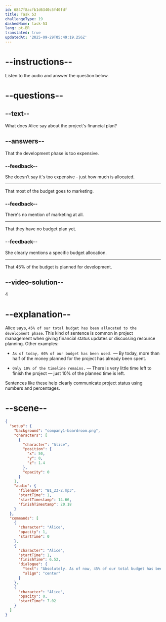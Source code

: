 ```yaml
---
id: 6847f8acfb1d6340c5f40fdf
title: Task 53
challengeType: 19
dashedName: task-53
lang: pt-BR
translated: true
updatedAt: '2025-09-29T05:49:19.256Z'
---
```


<!-- (audio) Alice: Absolutely. As of now, 45% of our total budget has been allocated to the development phase. -->

# --instructions--

Listen to the audio and answer the question below.

# --questions--

## --text--

What does Alice say about the project's financial plan?

## --answers--

That the development phase is too expensive.

### --feedback--

She doesn't say it's too expensive - just how much is allocated.

---

That most of the budget goes to marketing.

### --feedback--

There's no mention of marketing at all.

---

That they have no budget plan yet.

### --feedback--

She clearly mentions a specific budget allocation.

---

That 45% of the budget is planned for development.

## --video-solution--

4

# --explanation--

Alice says, `45% of our total budget has been allocated to the development phase`. This kind of sentence is common in project management when giving financial status updates or discussing resource planning. Other examples:

- `As of today, 60% of our budget has been used.` — By today, more than half of the money planned for the project has already been spent.

- `Only 10% of the timeline remains.` — There is very little time left to finish the project — just 10% of the planned time is left.

Sentences like these help clearly communicate project status using numbers and percentages.

# --scene--

```json
{
  "setup": {
    "background": "company1-boardroom.png",
    "characters": [
      {
        "character": "Alice",
        "position": {
          "x": 50,
          "y": 0,
          "z": 1.4
        },
        "opacity": 0
      }
    ],
    "audio": {
      "filename": "B1_23-2.mp3",
      "startTime": 1,
      "startTimestamp": 14.66,
      "finishTimestamp": 20.18
    }
  },
  "commands": [
    {
      "character": "Alice",
      "opacity": 1,
      "startTime": 0
    },
    {
      "character": "Alice",
      "startTime": 1,
      "finishTime": 6.52,
      "dialogue": {
        "text": "Absolutely. As of now, 45% of our total budget has been allocated to the development phase.",
        "align": "center"
      }
    },
    {
      "character": "Alice",
      "opacity": 0,
      "startTime": 7.02
    }
  ]
}
```

